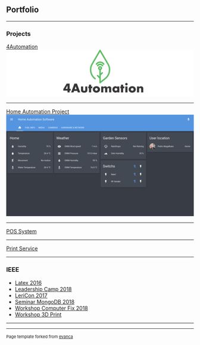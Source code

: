 ## Portfolio

---

### Projects 

[4Automation](https://github.com/PedroMMagalhaes/4Automation)
<img src="https://github.com/PedroMMagalhaes/4Automation/blob/master/Logo_4Automation/4Automation_noBack.png?raw=true"/>

---
[Home Automation Project](https://github.com/PedroMMagalhaes/Home-Automation-Project)
<img src="https://github.com/PedroMMagalhaes/Home-Automation-Project/blob/master/Prints/PagInic.png?raw=true?raw=true"/>

---
[POS System](https://github.com/PedroMMagalhaes/POS-System---Jardoeira)


---
[Print Service](https://github.com/PedroMMagalhaes/PrintService)


---

### IEEE 

- [Latex 2016](https://github.com/PedroMMagalhaes/IEEEIPLEIRIA/blob/master/Latex2016.jpg)
- [Leadership Camp 2018](https://github.com/PedroMMagalhaes/IEEEIPLEIRIA/blob/master/LeadershipCamp2018.jpg)
- [LeriCon 2017](https://github.com/PedroMMagalhaes/IEEEIPLEIRIA/blob/master/LeiriCon2017.jpg)
- [Seminar MongoDB 2018](https://github.com/PedroMMagalhaes/IEEEIPLEIRIA/blob/master/Semin%C3%A1rioMongoDB2018.jpg)
- [Workshop Computer Fix 2018](https://github.com/PedroMMagalhaes/IEEEIPLEIRIA/blob/master/WorkshopComputerFix2017.jpg)
- [Workshop 3D Print](https://github.com/PedroMMagalhaes/IEEEIPLEIRIA/blob/master/WorkshopImpress%C3%A3o3d.jpg)


---




---
<p style="font-size:11px">Page template forked from <a href="https://github.com/evanca/quick-portfolio">evanca</a></p>
<!-- Remove above link if you don't want to attibute -->
